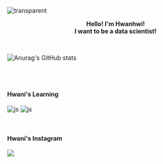 ![transparent](https://capsule-render.vercel.app/api?type=transparent&fontColor=F5C0CA&text=Hwaniniil's%20GitHub%20&height=150&fontSize=60&desc=Welcome!&descAlignY=78&descAlign=63)

<p align="center">
  <strong>Hello! I'm Hwanhwi!<br>
  I want to be a data scientist!</strong>
</p>


<br>
  
![Anurag's GitHub stats](https://github-readme-stats.vercel.app/api?username=Hwaniniil)



<br>
<!--
# 프로그래머스
![Programmers Badge](https://raw.githubusercontent.com/Hwaniniil/Programmers_Badge_Generator/main/result/result.svg) -->

<br>

#### Hwani's Learning
![js](https://img.shields.io/badge/R-276DC3?style=for-the-badge&logo=r&logoColor=white)
![js](https://img.shields.io/badge/Python-14354C?style=for-the-badge&logo=python&logoColor=white)

<br>

#### Hwani's Instagram
<a href="https://www.instagram.com/hwaniniil"><img src="https://img.shields.io/badge/Instagram-E4405F?style=flat-square&logo=Instagram&logoColor=white"/></a>
